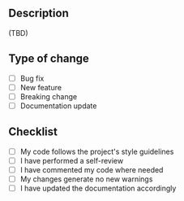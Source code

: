 ## Description

(TBD)

## Type of change

- [ ] Bug fix
- [ ] New feature
- [ ] Breaking change
- [ ] Documentation update

## Checklist

- [ ] My code follows the project's style guidelines
- [ ] I have performed a self-review
- [ ] I have commented my code where needed
- [ ] My changes generate no new warnings
- [ ] I have updated the documentation accordingly
